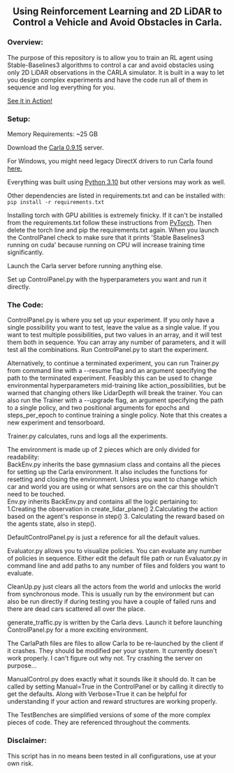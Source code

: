## <p style="text-align: center;">Using Reinforcement Learning and 2D LiDAR to Control a Vehicle and Avoid Obstacles in Carla.</p>

### Overview:

The purpose of this repository is to allow you to train an RL agent using Stable-Baselines3 algorithms to control a car 
and avoid obstacles using only 2D LiDAR observations in the CARLA simulator. 
It is built in a way to let you design complex experiments and have the code run all of them in sequence 
and log everything for you.

[See it in Action!](https://youtu.be/6tmK3yuiLLE)

### Setup:

Memory Requirements: ~25 GB

Download the [Carla 0.9.15](https://github.com/carla-simulator/carla/releases/tag/0.9.15/) server.

For Windows, you might need legacy DirectX drivers to run Carla found 
[here.](https://www.microsoft.com/en-gb/download/details.aspx?id=35&irgwc=1&OCID=AIDcmm549zy227_aff_7815_119570&tduid=%28ir__wf1t6jfdiwkfdzevufswalhllm2xdqxerm0icgxq00%29%287815%29%28119570%29%285728363%29%28lwqs5u6ave03es170tipy%29&irclickid=_wf1t6jfdiwkfdzevufswalhllm2xdqxerm0icgxq00)

Everything was built using [Python 3.10](https://www.python.org/downloads/release/python-31011/) 
but other versions may work as well.

Other dependencies are listed in requirements.txt and can be installed with: `pip install -r requirements.txt`

Installing torch with GPU abilities is extremely finicky. If it can't be installed from the requirements.txt follow 
these instructions from [PyTorch](https://pytorch.org/get-started/locally/). Then delete the torch line and pip the 
requirements.txt again. When you launch the ControlPanel check to make sure that it prints 'Stable Baselines3 running 
on cuda' because running on CPU will increase training time significantly.

Launch the Carla server before running anything else.

Set up ControlPanel.py with the hyperparameters you want and run it directly.



### The Code:

ControlPanel.py is where you set up your experiment. If you only have a single possibility you want to test,
leave the value as a single value. If you want to test multiple possibilities, put two values in an array,
and it will test them both in sequence. You can array any number of parameters, and it will test all the combinations.
Run ControlPanel.py to start the experiment.

Alternatively, to continue a terminated experiment, you can run Trainer.py from command line with a --resume flag and an 
argument specifying the path to the terminated experiment. Feasibly this can be used to change environmental 
hyperparameters mid-training like action_possibilities, but be warned that changing others like LidarDepth will break 
the trainer. You can also run the Trainer with a --upgrade flag, an argument specifying the path to a single policy, and
two positional arguments for epochs and steps_per_epoch to continue training a single policy. Note that this creates a
new experiment and tensorboard.

Trainer.py calculates, runs and logs all the experiments.

The environment is made up of 2 pieces which are only divided for readability:\
BackEnv.py inherits the base gymnasium class and contains all the pieces for setting up the Carla environment. 
It also includes the functions for resetting and closing the environment. 
Unless you want to change which car and world you are using or what sensors are on the car this shouldn't need to be 
touched.\
Env.py inherits BackEnv.py and contains all the logic pertaining to: 1.Creating the observation in create_lidar_plane()
2.Calculating the action based on the agent's response in step() 3. Calculating the reward based on the agents state, 
also in step().

DefaultControlPanel.py is just a reference for all the default values.

Evaluator.py allows you to visualize policies. You can evaluate any number of policies in sequence.
Either edit the default file path or run Evaluator.py in command line and add paths to any number of files and folders
you want to evaluate.

CleanUp.py just clears all the actors from the world and unlocks the world from synchronous mode.
This is usually run by the environment but can also be run directly if during testing you have a couple of failed runs
and there are dead cars scattered all over the place.

generate_traffic.py is written by the Carla devs. 
Launch it before launching ControlPanel.py for a more exciting environment.

The CarlaPath files are files to allow Carla to be re-launched by the client if it crashes. 
They should be modified per your system. It currently doesn't work properly. I can't figure out why not.
Try crashing the server on purpose...

ManualControl.py does exactly what it sounds like it should do. It can be called by setting Manual=True in the 
ControlPanel or by calling it directly to get the defaults. Along with Verbose=True it can be helpful for understanding 
if your action and reward structures are working properly.

The TestBenches are simplified versions of some of the more complex pieces of code. 
They are referenced throughout the comments.

### Disclaimer:

This script has in no means been tested in all configurations, use at your own risk.
